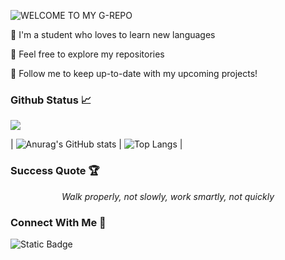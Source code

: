 ![WELCOME TO MY G-REPO](https://user-images.githubusercontent.com/82915997/229525353-055e2581-26aa-401b-8306-914ba742747c.png)

🏮 I'm a student who loves to learn new languages

🏮 Feel free to explore my repositories

🏮 Follow me to keep up-to-date with my upcoming projects!

### Github Status 📈

<picture float="left">
  <source
    srcset="[https://github-readme-stats.vercel.app/api?username=binaryassasins&show_icons=true&bg_color=90,da4453,89216b&hide_border=true&title_color=000000&text_color=ffffff&icon_color=000000]"
    media="(prefers-color-scheme: dark)"
  />
  <source
    srcset="[https://github-readme-stats.vercel.app/api/top-langs/ username=binaryassasins&layout=donut&bg_color=90,da4453,89216b&hide_border=true&title_color=000000&text_color=ffffff&icon_color=000000]"
    media="(prefers-color-scheme: light), (prefers-color-scheme: no-preference)"
  />
  <img src="https://github-readme-stats.vercel.app/api?username=binaryassasins&show_icons=true" />
</picture>

| ![Anurag's GitHub stats](https://github-readme-stats.vercel.app/api?username=binaryassasins&show_icons=true&bg_color=90,da4453,89216b&hide_border=true&title_color=000000&text_color=ffffff&icon_color=000000) | ![Top Langs](https://github-readme-stats.vercel.app/api/top-langs/?username=binaryassasins&layout=donut&bg_color=90,da4453,89216b&hide_border=true&title_color=000000&text_color=ffffff&icon_color=000000) |

### Success Quote 🏆
*<p style="text-align: center;">Walk properly, not slowly, work smartly, not quickly</p>*

### Connect With Me 🤝

![Static Badge](https://img.shields.io/badge/Profile-LinkedIn-blue?style=flat&logo=linkedin&logoColor=white&link=https%3A%2F%2Fwww.linkedin.com%2Fin%2Fmohd-syafiq-asyraf-100762229%2F)
